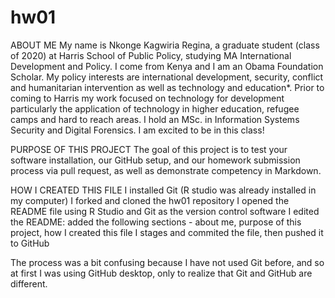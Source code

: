 # hw01

ABOUT ME
My name is Nkonge Kagwiria Regina, a graduate student (class of 2020) at Harris School of Public Policy, studying MA International Development and Policy. I come from Kenya and I am an Obama Foundation Scholar. My policy interests are international development, security, conflict and humanitarian intervention as well as technology and education*. Prior to coming to Harris my work focused on technology for development particularly the application of technology in higher education, refugee camps and hard to reach areas. I hold an MSc. in Information Systems Security and Digital Forensics.
I am excited to be in this class!

PURPOSE OF THIS PROJECT
The goal of this project is to test your software installation, our GitHub setup, and our homework submission process via pull request, as well as demonstrate competency in Markdown.

HOW I CREATED THIS FILE
I installed Git (R studio was already installed in my computer)
I forked and cloned the hw01 repository
I opened the README file using R Studio and Git as the version control software
I edited the README: added the following sections - about me, purpose of this project, how I created this file
I stages and commited the file, then pushed it to GitHub

The process was a bit confusing because I have not used Git before, and so at first I was using GitHub desktop, only to realize that Git and GitHub are different. 




